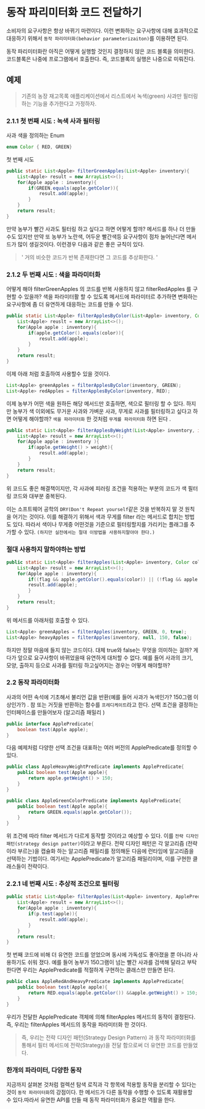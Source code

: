 # 동작 파리미터화 코드 전달하기
소비자의 요구사항은 항상 바뀌기 마련이다. 이런 변화하는 요구사항에 대해 효과적으로 대응하기 위해서 `동작 파리미터화(behavior parameterizaiton)`를 이용하면 된다. 

동작 파리미터화란 아직은 어떻게 실행할 것인지 결정하지 않은 코드 블록을 의미한다. 코드블록은 나중에 프로그램에서 호출한다. 즉, 코드블록의 실행은 나중으로 미뤄진다. 

## 예제 
> 기존의 농장 재고목록 애플리케이션에서 리스트에서 녹색(green) 사과만 필터링하는 기능을 추가한다고 가정하자. 

### 2.1.1 첫 번째 시도  : 녹색 사과 필터링 
사과 색을 정의하는 Enum 
```java
enum Color { RED, GREEN}
```
첫 번째 시도 
```java
public static List<Apple> filterGreenApples(List<Apple> inventory){
	List<Apple> result = new ArrayList<>();
	for(Apple apple : inventory){
		if(GREEN.equals(apple.getColor)){
			result.add(apple);
		}
	}
	return result;
}
```
만약 농부가 빨간 사과도 필터링 하고 싶다고 하면 어떻게 할까? 메서드를 하나 더 만들 수도 있지만 만약 또 농부가 노란색, 어두운 빨간색등 요구사항이 점차 늘어난다면 메서드가 많이 생길것이다. 이런경우 다음과 같은 좋은 규칙이 있다. 
> ' 거의 비슷한 코드가 반복 존재한다면 그 코드를 추상화한다. '

### 2.1.2 두 번째 시도 : 색을 파라미터화 
어떻게 해야 filterGreenApples 의 코드를 반복 사용하지 않고 filterRedApples 를 구현할 수 있을까? 색을 파라미터활 할 수 있도록 메서드에 파라미터르 추가하면 변화하는 요구사항에 좀 더 유연하게 대응하는 코드를 만들 수 있다.
```java
public static List<Apple> filterApplesByColor(List<Apple> inventory, Color color){
	List<Apple> reuslt = new ArrayList<>();
	for(Apple apple : inventory){
		if(apple.getColor().equals(color)){
			result.add(apple);
		}
	}
	return result;
}
```
이제 아래 처럼 호출하여 사용할수 있을 것이다.
```java
List<Apple> greenApples = filterApplesByColor(inventory, GREEN);
List<Apple> redApples = filterApplesByColor(inventory, RED);
```
이제 농부가 어떤 색을 원하든 해당 메서드만 호출하면, 색으로 필터링 할 수 있다. 하지만 농부가 색 이외에도 무거운 사과와 가벼운 사과, 무게로 사과를 필터링하고 싶다고 하면 어떻게 해야할까?
`색을 파라미터화` 한 것처럼 `무게를 파라미터화` 하면 된다 .
```java
public static List<Apple> filterApplesByWeight(List<Apple> inventory, int weight){
	List<Apple> result = new ArrayList<>();
	for(Apple apple : inventory ){
		if(apple.getWeight() > weight){
			result.add(apple);
		}
	}
	return result;
}
```

위 코드도 좋은 해결책이지만, 각 사과에 피러링 조건을 적용하는 부분의 코드가 색 필터링 코드와 대부분 중복된다. 

이는  소프트웨어 공학의 `DRY(Don't Repeat yourself`같은 것을 반복하지 말 것 원칙을 어기는 것이다. 이를 해결하기 위해서 색과 무게를 filter 라는 메서드로 합치는 방법도 있다. 따라서 색이나 무게중 어떤것을 기준으로 필터링할지를 가리키는 플래그를 추가할 수 있다. `(하지만 실전에서는 절대 이방법을 사용하지말아야 한다.)`
### 절대 사용하지 말하야하는 방법 
```java 
public static List<Apple> filterApples(List<Apple> inventory, Color color, int weight, boolean flag){
	List<Apple> result = new ArrayList<>();
	for(Apple apple : inventory){
		if((flag && apple.getColor().equals(color)) || (!flag && apple.getWeight() > weight)){
		result.add(apple);
		}
	}
	return result;
}
```
위 메서드를 아래처럼 호출할 수 있다.
```java
List<Apple> greenApples = filterApples(inventory, GREEN, 0, true);
List<Apple> heavyApples = filterApples(inventory, null, 150, false);
```

하지만 정말 마음에 들지 않는 코드이다. 대체 true와 false는 무엇을 의미하는 걸까? 게다가 앞으로 요구사항이 바뀌었을때 유연하게 대처할 수 없다. 예를 들어 사과의 크기, 모양, 출하지 등으로 사과를 필터링 하고싶어지는 경우는 어떻게 해야할까? 
### 2.2 동작 파라미터화
사과의 어떤 속석에 기초해서 불리언 값을 반환(예를 들어 사과가 녹색인가? 150그램 이상인가?) . 참 또는 거짓을 반환하는 함수를 `프레디케이트`라고 한다. 선택 조건을 결정하는 인터페이스를 만들어보자 (알고리즘 패밀리 )
```java
public interface ApplePredicate{
	boolean test(Apple apple);
}
```
다음 예제처럼 다양한 선택 조건을 대표하는 여러 버전의 ApplePredicate를 정의할 수 있다. 
```java
public class AppleHeavyWeightPredicate implements ApplePredicate{
	public boolean test(Apple apple){
		return apple.getWeight() > 150;
	}
}

public class AppleGreenColorPredicate implements ApplePredicate{
	public boolean test(Apple apple){
		return GREEN.equals(apple.getColor());
	}
}
```

위 조건에 따라 filter 메서드가 다르게 동작할 것이라고 예상할 수 있다. 이를 `전략 디자인 패턴(strategy design patter)`이라고 부른다. 
전략 디자인 패턴은 각 알고리즘 (전략이라 부르는)을 캡슐화 하는 알고리즘 패밀리를 정의해둔 다음에 런타임에 알고리즘을 선택하는 기법이다. 
여기서는 ApplePredicate가 알고리즘 패밀리이며, 이를 구현한 클래스들이 전략이다. 

### 2.2.1 네 번째 시도  : 추상적 조건으로 필터링 
```java
public static List<Apple> filterApples(List<Apple> inventory, ApplePredicate p){
	List<Apple> result = new ArrayList<>();
	for(Apple apple : inventory){
		if(p.test(apple)){
			result.add(apple);
		}
	}
	return result;
}
```

첫 번째 코드에 비해 더 유연한 코드를 얻었으며 동시에 가독성도 좋아졌을 뿐 아니라 사용하기도 쉬워 졌다. 
예를 들어 농부가 150그램이 넘는 빨간 사과를 검색해 달라고 부탁한다면 우리는 ApplePredicate를 적절하게 구현하는 클래스만 만들면 된다. 
```java
public class AppleRedAndHeavyPredicate implements ApplePredicate{
	public boolean test(Apple apple){
		return RED.equals(apple.getColor()) &&apple.getWeight() > 150;
	}
}
```

우리가 전달한 ApplePredicate 객체에 의해 filterApples 메서드의 동작이 결정된다. 즉, 우리는 filterApples 메서드의 동작을 파라미터화 한 것이다. 
> 즉, 우리는 전략 디자인 패턴(Strategy Design Pattern) 과 동작 파라미터화를 통해서 필터 메서드에 전략(Strategy)을 전달 함으로써 더 유연한 코드를 만들었다. 

### 한개의 파라미터,  다양한 동작 
지금까지 살펴본 것처럼 컬렉션 탐색 로직과 각 항목에 적용할 동작을 분리할 수 있다는 것이 `동작 파라미터화`의 강점이다. 한 메서드가 다른 동작을 수행할 수 있도록 재활용할 수 있다.따라서 유연한 API를 만들 때 동작 파라미터화가 중요한 역활을 한다. 

